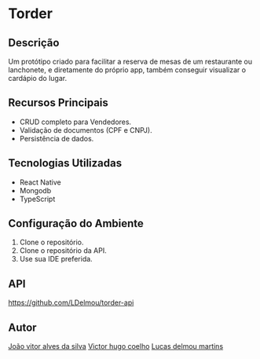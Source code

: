 # Torder

## Descrição

Um protótipo criado para facilitar a reserva de mesas de um restaurante ou lanchonete, e diretamente do próprio app, também conseguir visualizar o cardápio do lugar.

## Recursos Principais

- CRUD completo para Vendedores.
- Validação de documentos (CPF e CNPJ).
- Persistência de dados.

## Tecnologias Utilizadas

- React Native
- Mongodb
- TypeScript

## Configuração do Ambiente

1. Clone o repositório.
2. Clone o repositório da API.
3. Use sua IDE preferida.
   
## API

https://github.com/LDelmou/torder-api

## Autor

[João vitor alves da silva](https://github.com/SoulLx) 
[Victor hugo coelho](https://github.com/VictorHCoelho) 
[Lucas delmou martins](https://github.com/LDelmou)
